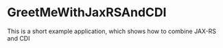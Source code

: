 GreetMeWithJaxRSAndCDI
======================

This is a short example application, which shows how to combine JAX-RS and CDI